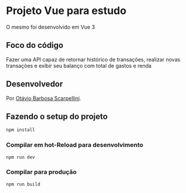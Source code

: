 # Projeto Vue para estudo

O mesmo foi desenvolvido em Vue 3

## Foco do código

Fazer uma API capaz de retornar histórico de transações, realizar novas transações e exibir seu balanço com total de gastos e renda

## Desenvolvedor

Por [Otávio Barbosa Scarpellini](https://www.linkedin.com/in/otaviobscar/).

## Fazendo o setup do projeto

```sh
npm install
```

### Compilar em hot-Reload para desenvolvimento

```sh
npm run dev
```

### Compilar para produção

```sh
npm run build
```
